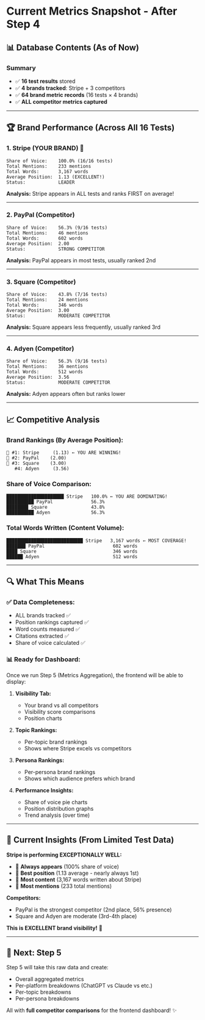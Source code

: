 # Current Metrics Snapshot - After Step 4

## 📊 Database Contents (As of Now)

### Summary
- ✅ **16 test results** stored
- ✅ **4 brands tracked**: Stripe + 3 competitors
- ✅ **64 brand metric records** (16 tests × 4 brands)
- ✅ **ALL competitor metrics captured**

---

## 🏆 Brand Performance (Across All 16 Tests)

### 1. **Stripe** (YOUR BRAND) 🥇
```
Share of Voice:    100.0% (16/16 tests)
Total Mentions:    233 mentions
Total Words:       3,167 words
Average Position:  1.13 (EXCELLENT!)
Status:            LEADER
```

**Analysis:** Stripe appears in ALL tests and ranks FIRST on average!

---

### 2. **PayPal** (Competitor)
```
Share of Voice:    56.3% (9/16 tests)  
Total Mentions:    46 mentions
Total Words:       602 words
Average Position:  2.00
Status:            STRONG COMPETITOR
```

**Analysis:** PayPal appears in most tests, usually ranked 2nd

---

### 3. **Square** (Competitor)
```
Share of Voice:    43.8% (7/16 tests)
Total Mentions:    24 mentions
Total Words:       346 words
Average Position:  3.00
Status:            MODERATE COMPETITOR
```

**Analysis:** Square appears less frequently, usually ranked 3rd

---

### 4. **Adyen** (Competitor)
```
Share of Voice:    56.3% (9/16 tests)
Total Mentions:    36 mentions
Total Words:       512 words
Average Position:  3.56
Status:            MODERATE COMPETITOR
```

**Analysis:** Adyen appears often but ranks lower

---

## 📈 Competitive Analysis

### Brand Rankings (By Average Position):
```
🥇 #1: Stripe     (1.13) ← YOU ARE WINNING!
🥈 #2: PayPal    (2.00)
🥉 #3: Square    (3.00)
   #4: Adyen     (3.56)
```

### Share of Voice Comparison:
```
█████████████████████ Stripe   100.0% ← YOU ARE DOMINATING!
██████████ PayPal              56.3%
████████ Square                43.8%
██████████ Adyen               56.3%
```

### Total Words Written (Content Volume):
```
████████████████████████████ Stripe   3,167 words ← MOST COVERAGE!
███████ PayPal                         602 words
████ Square                            346 words
██████ Adyen                           512 words
```

---

## 🔍 What This Means

### ✅ **Data Completeness:**
- ALL brands tracked ✅
- Position rankings captured ✅
- Word counts measured ✅
- Citations extracted ✅
- Share of voice calculated ✅

### 📊 **Ready for Dashboard:**
Once we run Step 5 (Metrics Aggregation), the frontend will be able to display:

1. **Visibility Tab:**
   - Your brand vs all competitors
   - Visibility score comparisons
   - Position charts

2. **Topic Rankings:**
   - Per-topic brand rankings
   - Shows where Stripe excels vs competitors

3. **Persona Rankings:**
   - Per-persona brand rankings  
   - Shows which audience prefers which brand

4. **Performance Insights:**
   - Share of voice pie charts
   - Position distribution graphs
   - Trend analysis (over time)

---

## 🎯 Current Insights (From Limited Test Data)

**Stripe is performing EXCEPTIONALLY WELL:**
- 🥇 **Always appears** (100% share of voice)
- 🥇 **Best position** (1.13 average - nearly always 1st)
- 🥇 **Most content** (3,167 words written about Stripe)
- 🥇 **Most mentions** (233 total mentions)

**Competitors:**
- PayPal is the strongest competitor (2nd place, 56% presence)
- Square and Adyen are moderate (3rd-4th place)

**This is EXCELLENT brand visibility!** 🎉

---

## 🚀 Next: Step 5

Step 5 will take this raw data and create:
- Overall aggregated metrics
- Per-platform breakdowns (ChatGPT vs Claude vs etc.)
- Per-topic breakdowns
- Per-persona breakdowns

All with **full competitor comparisons** for the frontend dashboard! ✨


